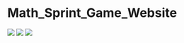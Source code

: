 # Math_Sprint_Game_Website


![](https://pbs.twimg.com/media/FeHh7RiWAAAYwME?format=jpg&name=large)
![](https://pbs.twimg.com/media/FeDdDdCWAAA6AE4?format=jpg&name=large)
![](https://pbs.twimg.com/media/FeC21iZWAAAQWpV?format=png&name=small)
